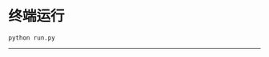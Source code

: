 # 终端运行

```shell
python run.py
```
*************************************************************************************************************************************************************************************************************************************************************************************************************************************************************************************************************************************************
